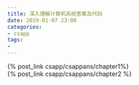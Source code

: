 ```yaml
---
title: 深入理解计算机系统答案及代码
date: 2019-01-07 23:08
categories: 
- csapp
tags: 
- 
---
```

{% post_link csapp/csappans/chapter1%}  <br>
{% post_link csapp/csappans/chapter2 %}  <br>
